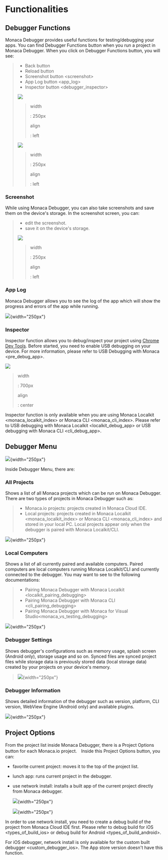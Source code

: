 Functionalities
===============

Debugger Functions
------------------

Monaca Debugger provides useful functions for testing/debugging your
apps. You can find Debugger Functions button when you run a project in
Monaca Debugger. When you click on Debugger Functions button, you will
see:

> -   Back button
> -   Reload button
> -   Screenshot button &lt;screenshot&gt;
> -   App Log button &lt;app\_log&gt;
> -   Inspector button &lt;debugger\_inspector&gt;
>
> ![](images/features/1.png)
>
> > width
> >
> > :   250px
> >
> > align
> >
> > :   left
> >
> ![](images/features/2.png)
>
> > width
> >
> > :   250px
> >
> > align
> >
> > :   left
> >
### Screenshot

While using Monaca Debugger, you can also take screenshots and save them
on the device's storage. In the screenshot screen, you can:

> -   edit the screenshot.
> -   save it on the device's storage.
>
> ![](images/features/4.png)
>
> > width
> >
> > :   250px
> >
> > align
> >
> > :   left
> >
### App Log

Monaca Debugger allows you to see the log of the app which will show the
progress and errors of the app while running.

![](images/features/3.png){width="250px"}

### Inspector

Inspector function allows you to debug/inspect your project using
[Chrome Dev Tools](https://developer.chrome.com/devtools/index). Before
started, you need to enable USB debugging on your device. For more
information, please refer to
USB Debugging with Monaca &lt;pre\_debug\_app&gt;.

![](images/features/7.png)

> width
>
> :   700px
>
> align
>
> :   center
>
<div class="admonition note">

Inspector function is only available when you are using
Monaca Localkit &lt;monaca\_localkit\_index&gt; or
Monaca CLI &lt;monaca\_cli\_index&gt;. Please refer to
USB debugging with Monaca Localkit &lt;localkit\_debug\_app&gt; or
USB debugging with Monaca CLI &lt;cli\_debug\_app&gt;.

</div>

Debugger Menu
-------------

![](images/features/8.png){width="250px"}

Inside Debugger Menu, there are:

### All Projects

Shows a list of all Monaca projects which can be run on Monaca Debugger.
There are two types of projects in Monaca Debugger such as:

> -   Monaca.io projects: projects created in Monaca Cloud IDE.
> -   Local projects: projects created in
>     Monaca Localkit &lt;monaca\_localkit\_index&gt; or
>     Monaca CLI &lt;monaca\_cli\_index&gt; and stored in your local PC.
>     Local projects appear only when the debugger is paired with Monaca
>     Localkit/CLI.

![](images/features/9.png){width="250px"}

### Local Computers

Shows a list of all currently paired and available computers. Paired
computers are local computers running Monaca Localkit/CLI and currently
connected to the debugger. You may want to see to the following
documentations:

> -   Pairing Monaca Debugger with Monaca Localkit &lt;localkit\_pairing\_debugging&gt;
> -   Pairing Monaca Debugger with Monaca CLI &lt;cli\_pairing\_debugging&gt;
> -   Pairing Monaca Debugger with Monaca for Visual Studio&lt;monaca\_vs\_testing\_debugging&gt;

![](images/features/10.png){width="250px"}

### Debugger Settings

Shows debugger's configurations such as memory usage, splash screen
(Android only), storage usage and so on. Synced files are synced project
files while storage data is previously stored data (local storage data)
created by your projects on your device's memory.

> ![](images/features/11.png){width="250px"}

### Debugger Information

Shows detailed information of the debugger such as version, platform,
CLI version, WebView Engine (Android only) and available plugins.

![](images/features/12.png){width="250px"}

Project Options
---------------

From the project list inside Monaca Debugger, there is a Project Options
button for each Monaca.io project.　Inside this Project Options button,
you can:

-   favorite current project: moves it to the top of the project list.
-   lunch app: runs current project in the debugger.
-   use network install: installs a built app of the current project
    directly from Monaca debugger.

    ![](images/features/13.png){width="250px"}

    ![](images/features/14.png){width="250px"}

<div class="admonition note">

In order to use network install, you need to create a debug build of the
project from Monaca Cloud IDE first. Please refer to
debug build for iOS &lt;types\_of\_build\_ios&gt; or
debug build for Android &lt;types\_of\_build\_android&gt;.

</div>

<div class="admonition note">

For iOS debugger, network install is only available for the
custom built debugger &lt;custom\_debugger\_ios&gt;. The App store
version doesn't have this function.

</div>
